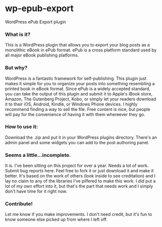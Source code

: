 wp-epub-export
==============

WordPress ePub Export plugin

### What is it?

This is a WordPress plugin that allows you to export your blog posts as a monolithic eBook in ePub format. ePub is a cross platform standard used by all major eBook publishing platforms.

### But why?

WordPress is a fantastic framework for self-publishing. This plugin just makes it simple for you to organize your posts into something resembling a printed book in eBook format. Since ePub is a widely accepted standard, you can take the output of this plugin and submit it to Apple's iBook store, Amazon, The Gutenberg Project, Kobo, or simply let your readers download it to their iOS, Android, Kindle, or Windows Phone devices. I highly recommend finding a way to sell the file. Free content is nice, but people will pay for the convenience of having it with them whereever they go.

### How to use it:

Download the .zip and put it in your WordPress plugins directory. There's an admin panel and some widgets you can add to the post authoring panel. 

### Seems a little...incomplete.

It is. I've been sitting on this project for over a year. Needs a lot of work. Submit bug reports here. Feel free to fork it or just download it and make it better. It's based on the work of others (look inside to see creditation) and I lay no claim to any of the libraries I've pilfered to make this work. I did put a lot of my own effort into it, but that's the part that needs work and I simply don't have time for it right now.

### Contribute!

Let me know if you make improvements. I don't need credit, but it's fun to know someone else picked up from where I left off.
